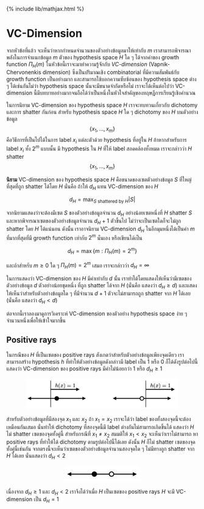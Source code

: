{% include lib/mathjax.html %}
# VC-Dimension

จากหัวข้อที่แล้ว จะเห็นว่าหากกำหนดจำนวนของตัวอย่างข้อมูลมาให้เท่ากับ $m$ เราสามารถพิจารณาพลังในการจำแนกข้อมูล
$m$ ตัวของ hypothesis space $H$ ใด ๆ ได้จากค่าของ growth function $\Pi_H(m)$
ในหัวข้อนี้เราจะมาทำความรู้จักกับ _VC-dimension_ (Vapnik-Chervonenkis dimension)
ซึ่งเป็นปริมาณเชิง combinatorial ที่มีความสัมพันธ์กับ growth function เป็นอย่างมาก
และสามารถใช้บอกความซับซ้อนของ hypothesis space ต่าง ๆ ได้เช่นกันไม่ว่า hypothesis space นั้นจะมีขนาดจำกัดหรือไม่
เราจะได้เห็นต่อไปว่า VC-dimension นี้มีบทบาทอย่างมากจนถือได้ว่าเป็นหนึ่งในหัวใจสำคัญของทฤษฎีการเรียนรู้เชิงคำนวณ

ในการนิยาม VC-dimension ของ hypothesis space $H$ เราจะทบทวนเกี่ยวกับ dichotomy และการ shatter กันก่อน
สำหรับ hypothesis space $H$ ใด ๆ dichotomy ของ $H$ บนตัวอย่างข้อมูล $$\{x_1,\dots,x_m\}$$
คือวิธีการที่เป็นไปได้ในการ label $x_i$ แต่ละตัวด้วย hypothesis ที่อยู่ใน $H$
ถ้าหากสำหรับการ label $x_i$ ทั้ง $2^m$ แบบนั้น มี hypothesis ใน $H$ ที่ให้ label สอดคล้องทั้งหมด
เราจะกล่าวว่า $H$ shatter  $$\{x_1,\dots,x_m\}$$

**นิยาม** VC-dimension ของ hypothesis space $H$ คือขนาดของเซตตัวอย่างข้อมูล $S$ ที่ใหญ่ที่สุดที่ถูก shatter ได้โดย $H$
นั่นคือ ถ้าให้ $d_H$ แทน VC-dimension ของ $H$

$$
d_H = \max_{S \text{ shattered by } H}|S|
$$

จากนิยามแสดงว่าจะต้องมีเซต $S$ ของตัวอย่างข้อมูลจำนวน $d_H$ อย่างน้อยเซตหนึ่งที่ $H$ shatter $S$
และหากพิจารณาเซตของตัวอย่างข้อมูลจำนวน $d_H+1$ ตัวขึ้นไป ไม่ว่าจะเป็นเซตใดก็จะไม่ถูก shatter โดย $H$ ได้แน่นอน
ดังนั้น เราอาจนิยาม VC-dimension $d_H$ ในอีกมุมหนึ่งได้เป็นค่า $m$ ที่มากที่สุดที่มี growth function เท่ากับ $2^m$ นั่นเอง
หรือเขียนได้เป็น

$$
d_H = \max\{m:\Pi_H(m)=2^m\}
$$

และถ้าสำหรับ $m\geq 0$ ใด ๆ  $\Pi_H(m)=2^m$ เสมอ เราจะกล่าวว่า $d_H=\infty$

ในการแสดงว่า VC-dimension ของ $H$ มีค่าเท่ากับ $d$ นั้น เราทำได้โดยแสดงให้เห็นว่ามีเซตของตัวอย่างข้อมูล $d$
ตัวอย่างน้อยชุดหนึ่ง ที่ถูก shatter ได้จาก $H$ (นั่นคือ แสดงว่า $d_H\geq d$)
และแสดงให้เห็นว่าสำหรับตัวอย่างข้อมูลใด ๆ ที่มีจำนวน $d+1$ ตัวจะไม่สามารถถูก shatter จาก $H$ ได้เลย
(นั่นคือ แสดงว่า $d_H<d$)

ต่อจากนี้เราลองมาดูการวิเคราะห์ VC-dimension ของตัวอย่าง hypothesis space ง่าย ๆ จำนวนหนึ่งเพื่อให้เข้าใจมากขึ้น

## Positive rays
ในกรณีของ $H$ ที่เป็นเซตของ positive rays สังเกตว่าสำหรับตัวอย่างข้อมูลเพียงจุดเดียว เราสามารถสร้าง hypothesis $h$
ที่ทำให้ตัวอย่างข้อมูลดังกล่าวมี label เป็น 1 หรือ 0 ก็ได้ดังรูปต่อไปนี้ แสดงว่า VC-dimension ของ positive rays
มีค่าไม่น้อยกว่า 1 หรือ $d_H\geq 1$

<p align="center">
<img width="400" src="https://raw.githubusercontent.com/vacharapat/Computational-Learning-Theory/master/images/positiverays_vc1.png">
</p>

สำหรับตัวอย่างข้อมูลที่มีสองจุด $x_1$ และ $x_2$ ถ้า $x_1=x_2$ เราจะได้ว่า label ของทั้งสองจุดนี้จะต้องเหมือนกันเสมอ นั่นทำให้ dichotomy ที่สองจุดนี้มี label ต่างกันไม่สามารถเกิดขึ้นได้
แสดงว่า $H$ ไม่ shatter เซตของจุดทั้งคู่นี้ สำหรับกรณีที่ $x_1\neq x_2$ สมมติให้ $x_1<x_2$ จะเห็นว่าเราไม่สามารถ
หา positive rays ที่ทำให้ได้ dichotomy ตามรูปต่อไปนี้ได้เลย ดังนั้น $H$ ก็ไม่ shatter เซตของจุดทั้งคู่นี้เช่นกัน
จากตรงนี้จะเห็นว่าเซตของตัวอย่างข้อมูลจำนวนสองจุดใด ๆ ไม่มีทางถูก shatter จาก $H$ ได้เลย
นั่นแสดงว่า $d_H<2$

<p align="center">
<img width="200" src="https://raw.githubusercontent.com/vacharapat/Computational-Learning-Theory/master/images/positiverays_vc2.png">
</p>

เนื่องจาก $d_H\geq 1$ และ $d_H<2$ เราจึงได้ว่าเมื่อ $H$ เป็นเซตของ positive rays
$H$ จะมี VC-dimension เป็น $d_H=1$
